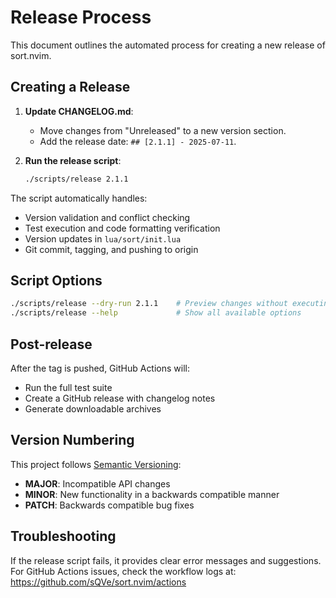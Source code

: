 # Release Process

This document outlines the automated process for creating a new release of sort.nvim.

## Creating a Release

1. **Update CHANGELOG.md**:
   - Move changes from "Unreleased" to a new version section.
   - Add the release date: `## [2.1.1] - 2025-07-11`.

2. **Run the release script**:
   ```bash
   ./scripts/release 2.1.1
   ```

The script automatically handles:
- Version validation and conflict checking
- Test execution and code formatting verification  
- Version updates in `lua/sort/init.lua`
- Git commit, tagging, and pushing to origin

## Script Options

```bash
./scripts/release --dry-run 2.1.1    # Preview changes without executing
./scripts/release --help             # Show all available options
```

## Post-release

After the tag is pushed, GitHub Actions will:
- Run the full test suite
- Create a GitHub release with changelog notes
- Generate downloadable archives

## Version Numbering

This project follows [Semantic Versioning](https://semver.org/):
- **MAJOR**: Incompatible API changes
- **MINOR**: New functionality in a backwards compatible manner  
- **PATCH**: Backwards compatible bug fixes

## Troubleshooting

If the release script fails, it provides clear error messages and suggestions. For GitHub Actions issues, check the workflow logs at: https://github.com/sQVe/sort.nvim/actions